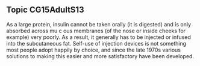 ## Topic CG15AdultS13
As a large protein, insulin cannot be taken orally (it is digested) and is only absorbed across mu c ous membranes (of the nose or inside cheeks for example) very poorly. As a result, it generally has to be injected or infused into the subcutaneous fat. Self-use of injection devices is not something most people adopt happily by choice, and since the late 1970s various solutions to making this easier and more satisfactory have been developed. 
